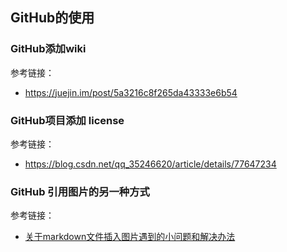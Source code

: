 

## GitHub的使用


### GitHub添加wiki

参考链接：


- <https://juejin.im/post/5a3216c8f265da43333e6b54>

### GitHub项目添加 license

参考链接：

- <https://blog.csdn.net/qq_35246620/article/details/77647234>



### GitHub 引用图片的另一种方式

参考链接：

- [关于markdown文件插入图片遇到的小问题和解决办法](https://www.cnblogs.com/cxint/p/7200164.html)



